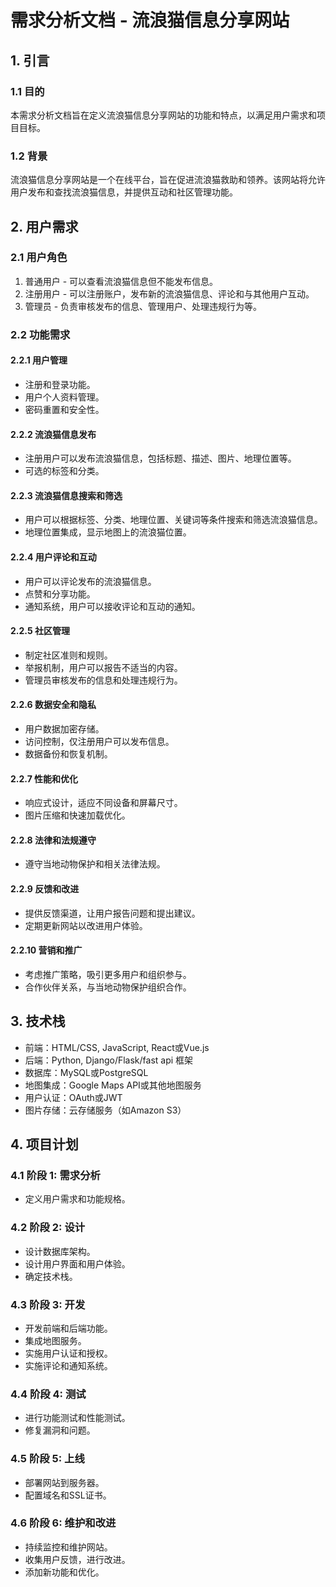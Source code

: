 # 需求分析文档 - 流浪猫信息分享网站

## 1. 引言

### 1.1 目的
本需求分析文档旨在定义流浪猫信息分享网站的功能和特点，以满足用户需求和项目目标。

### 1.2 背景
流浪猫信息分享网站是一个在线平台，旨在促进流浪猫救助和领养。该网站将允许用户发布和查找流浪猫信息，并提供互动和社区管理功能。

## 2. 用户需求

### 2.1 用户角色
1. 普通用户 - 可以查看流浪猫信息但不能发布信息。
2. 注册用户 - 可以注册账户，发布新的流浪猫信息、评论和与其他用户互动。
3. 管理员 - 负责审核发布的信息、管理用户、处理违规行为等。

### 2.2 功能需求

#### 2.2.1 用户管理
- 注册和登录功能。
- 用户个人资料管理。
- 密码重置和安全性。

#### 2.2.2 流浪猫信息发布
- 注册用户可以发布流浪猫信息，包括标题、描述、图片、地理位置等。
- 可选的标签和分类。

#### 2.2.3 流浪猫信息搜索和筛选
- 用户可以根据标签、分类、地理位置、关键词等条件搜索和筛选流浪猫信息。
- 地理位置集成，显示地图上的流浪猫位置。

#### 2.2.4 用户评论和互动
- 用户可以评论发布的流浪猫信息。
- 点赞和分享功能。
- 通知系统，用户可以接收评论和互动的通知。

#### 2.2.5 社区管理
- 制定社区准则和规则。
- 举报机制，用户可以报告不适当的内容。
- 管理员审核发布的信息和处理违规行为。

#### 2.2.6 数据安全和隐私
- 用户数据加密存储。
- 访问控制，仅注册用户可以发布信息。
- 数据备份和恢复机制。

#### 2.2.7 性能和优化
- 响应式设计，适应不同设备和屏幕尺寸。
- 图片压缩和快速加载优化。

#### 2.2.8 法律和法规遵守
- 遵守当地动物保护和相关法律法规。

#### 2.2.9 反馈和改进
- 提供反馈渠道，让用户报告问题和提出建议。
- 定期更新网站以改进用户体验。

#### 2.2.10 营销和推广
- 考虑推广策略，吸引更多用户和组织参与。
- 合作伙伴关系，与当地动物保护组织合作。

## 3. 技术栈

- 前端：HTML/CSS, JavaScript, React或Vue.js
- 后端：Python, Django/Flask/fast api 框架
- 数据库：MySQL或PostgreSQL
- 地图集成：Google Maps API或其他地图服务
- 用户认证：OAuth或JWT
- 图片存储：云存储服务（如Amazon S3）

## 4. 项目计划

### 4.1 阶段 1: 需求分析
- 定义用户需求和功能规格。

### 4.2 阶段 2: 设计
- 设计数据库架构。
- 设计用户界面和用户体验。
- 确定技术栈。

### 4.3 阶段 3: 开发
- 开发前端和后端功能。
- 集成地图服务。
- 实施用户认证和授权。
- 实施评论和通知系统。

### 4.4 阶段 4: 测试
- 进行功能测试和性能测试。
- 修复漏洞和问题。

### 4.5 阶段 5: 上线
- 部署网站到服务器。
- 配置域名和SSL证书。

### 4.6 阶段 6: 维护和改进
- 持续监控和维护网站。
- 收集用户反馈，进行改进。
- 添加新功能和优化。
